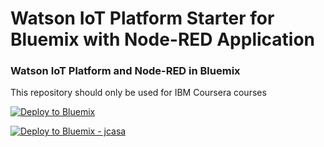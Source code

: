 Watson IoT Platform Starter for Bluemix with Node-RED Application
=================================================================

### Watson IoT Platform and Node-RED in Bluemix

This repository should only be used for IBM Coursera courses


[![Deploy to Bluemix](https://bluemix.net/deploy/button.png)](https://bluemix.net/deploy?repository=https://github.com/romeokienzler/iot-platform-bluemix-starter)

[![Deploy to Bluemix - jcasa](https://bluemix.net/deploy/button.png)](https://bluemix.net/deploy?repository=https://github.com/jcasavant/iot-platform-bluemix-starter)


